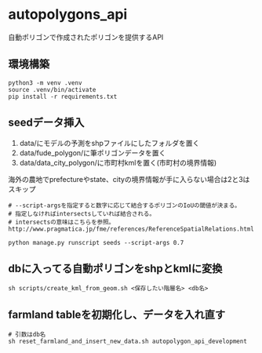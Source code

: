 # autopolygons_api
自動ポリゴンで作成されたポリゴンを提供するAPI

## 環境構築

```console
python3 -m venv .venv
source .venv/bin/activate
pip install -r requirements.txt
```

## seedデータ挿入

1. data/にモデルの予測をshpファイルにしたフォルダを置く
2. data/fude_polygon/に筆ポリゴンデータを置く
3. data/data_city_polygon/に市町村kmlを置く(市町村の境界情報)

海外の農地でprefectureやstate、cityの境界情報が手に入らない場合は2と3はスキップ

```
# --script-argsを指定すると数字に応じて結合するポリゴンのIoUの閾値が決まる。
# 指定しなければintersectsしていれば結合される。
# intersectsの意味はこちらを参照。http://www.pragmatica.jp/fme/references/ReferenceSpatialRelations.html

python manage.py runscript seeds --script-args 0.7
```

## dbに入ってる自動ポリゴンをshpとkmlに変換

```
sh scripts/create_kml_from_geom.sh <保存したい階層名> <db名>
```

## farmland tableを初期化し、データを入れ直す

```
# 引数はdb名
sh reset_farmland_and_insert_new_data.sh autopolygon_api_development
```
